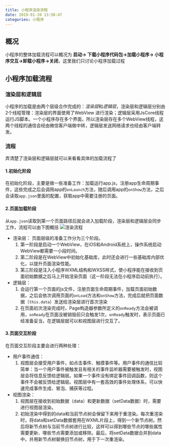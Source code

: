 ```yaml
---
title: 小程序渲染流程
date: 2019-01-20 13:58:47
categories: 小程序
---
```

## 概况
小程序的整体加载流程可以概况为 **启动-> 下载小程序代码包->加载小程序-> 小程序交互->卸载小程序->关闭**，这里我们只讨论小程序加载过程
## 小程序加载流程
### 渲染层和逻辑层
小程序的加载是由两个层级合作完成的：*渲染层*和*逻辑层*，渲染层和逻辑层分别由2个线程管理：渲染层的界面使用了WebView 进行渲染；逻辑层采用JsCore线程运行JS脚本。一个小程序存在多个界面，所以渲染层存在多个WebView线程，这两个线程的通信会经由微信客户端做中转，逻辑层发送网络请求也经由客户端转发。
### 流程
弄清楚了渲染层和逻辑层就可以来看看具体的加载流程了
#### 1.初始化阶段
在初始化阶段，主要是做一些准备工作：加载运行app.js，注册app生命周期事件，这些完成之后会调用app的`onLaunch`方法，随后调用app的`onShow`方法，之后会读取`app.json`里面的配置，获取app中需要注册的页面。
#### 2.页面加载阶段
从`app.json`读取到第一个页面路径后就会进入加载阶段，渲染层和逻辑层会同步工作，流程可以由下图概括
![渲染流程](https://developers.weixin.qq.com/miniprogram/dev/image/mina-lifecycle.png)
- 渲染层：
页面层级的准备工作分为三个阶段。
    1. 第一阶段是启动一个WebView，在iOS和Android系统上，操作系统启动WebView都需要一小段时间。
    2. 第二阶段是在WebView中初始化基础库，此时还会进行一些基础库内部优化，以提升页面渲染性能。
    3. 第三阶段是注入小程序WXML结构和WXSS样式，使小程序能在接收到页面初始数据之后马上开始渲染页面（这一阶段无法在小程序启动前执行）。
- 逻辑层：
    1. 会运行第一个页面的js文件，注册页面生命周期事件，加载页面初始数据，之后会依次调用页面的`onLoad`方法和`onShow`方法，完成后就把页面数据（`this.data`）发送给渲染层进行首次渲染
    2. 在页面初次渲染完成时，Page构造器参数所定义的`onReady`方法会被调用，`onReady`在页面没被销毁前只会触发1次，`onReady`触发时，表示页面已经准备妥当，在逻辑层就可以和视图层进行交互了。
#### 3.页面交互阶段
在页面交互阶段主要会进行两种处理：
- 用户事件通信：
    1. 视图层会接受用户事件，如点击事件、触摸事件等。用户事件的通信比较简单：当一个用户事件被触发且有相关的事件监听器需要被触发时，视图层会将信息反馈给逻辑层。如果一个事件没有绑定事件回调函数，则这个事件不会被反馈给逻辑层。视图层中有一套高效的事件处理体系，可以快速完成事件生成、冒泡、捕获等过程。
- 视图渲染： 
    1. 视图层在接收到初始数据（data）和更新数据（setData数据）时，需要进行视图层渲染。
    2. 初始渲染中得到的data和当前节点树会保留下来用于重渲染。每次重渲染时，将data和setData数据套用在WXML片段上，得到一个新节点树。然后将新节点树与当前节点树进行比较，这样可以得到哪些节点的哪些属性需要更新、哪些节点需要添加或移除。最后，将setData数据合并到data中，并用新节点树替换旧节点树，用于下一次重渲染。


